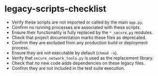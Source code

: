 # legacy-scripts-checklist
- Verify these scripts are not imported or called by the main `app.py`.
- Confirm no running processes are associated with these scripts.
- Ensure their functionality is fully replaced by the `*_secure.py` modules.
- Check that project documentation marks these files as deprecated.
- Confirm they are excluded from any production build or deployment process.
- Ensure they are not executable by default (`chmod -x`).
- Verify that `secure_network_tools.py` is used as the replacement library.
- Check that no new code adds dependencies on these legacy files.
- Confirm they are not included in the test suite execution.